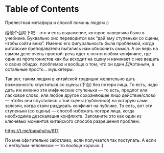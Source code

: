 
# Table of Contents



<div class="preview" id="org3985a80">
<p>
Прелестная метафора и способ помочь людям :)
</p>

</div>

<div class="cite" id="orge3301d7">
<p>
给他个台阶下吧 - это и есть выражение, которое наверняка было в учебнике. Буквально оно переводится как “дай ему ступеньки со сцены, чтобы сойти вниз”. Именно его фигуральность была проблемой, когда китайские преподаватели пытались нам объяснить смысл. А он ведь на самом деле очень простой: речь идет о почти любом конфликте, где один из протагонистов как бы всходит на сцену и начинает с нее вещать о своих обидах, проблемах и вообще о том, что он один Д’Артаньян, а остальные просто… мушкетеры.
</p>

<p>
Так вот, таким людям в китайской традиции желательно дать возможность спуститься со сцены (下台) без потери лица. То есть, надо дать им именно эти мифические ступеньки — то есть, предлог или ласковое слово, или любое другое сохраняющее лицо действие/слово — чтобы они спустились с той сцены (публичной) на которую сами залезли, когда стали раздувать конфликт на публике. То есть, вот эти ступеньки (со сцены) — способ избежать потери лица, когда необходима деэскалация конфликта. Запомните это как один из ключевых моментов китайского способа разрешения проблем.
</p>

<p>
<a href="https://t.me/papahuhu/617">https://t.me/papahuhu/617</a>
</p>

</div>

По мне офигительно заботливо, если получается так поступать. А если с неглупым человеком — то вообще хорошо :)

